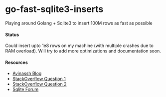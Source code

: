 # go-fast-sqlite3-inserts
Playing around Golang + Sqlite3 to insert 100M rows as fast as possible

#### Status
Could insert upto 1e8 rows on my machine (with multiple crashes due to RAM overload). Will try to add more optimizations and documentation soon.

#### Resources
- [Avinassh Blog](https://avi.im/blag/2021/fast-sqlite-inserts/)
- [StackOverflow Question 1](https://stackoverflow.com/questions/1711631/improve-insert-per-second-performance-of-sqlite)
- [StackOverflow Question 2](https://stackoverflow.com/questions/12486436/how-do-i-batch-sql-statements-with-package-database-sql)
- [Sqlite Forum](https://sqlite.org/forum/info/f832398c19d30a4a)